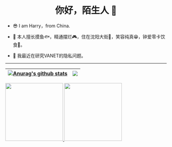 <h1 align="center">你好，陌生人 👋</h1>

- 😎 I am Harry，from China.


- 💬 本人擅长摸鱼🐟，精通摆烂🎮，住在沈阳大街🔪，笑容纯真😁，钟爱零卡饮食🍔。


- 🚗 我最近在研究VANET的隐私问题。

---

| <a href="https://github.com/anuraghazra/github-readme-stats"><img align="center" src="https://github-readme-stats.vercel.app/api?username=Harry-Deng&show_icons=true&include_all_commits=true&theme=buefy&hide_border=true" alt="Anurag's github stats" /></a> | <a href="https://github.com/anuraghazra/github-readme-stats"><img align="center" src="https://github-readme-stats.vercel.app/api/top-langs/?username=Harry-Deng&layout=compact&theme=buefy&hide_border=true" /></a> | 
| ------------- | ------------- |
<div>
  <a href="https://github.com/eduardozaniboni">
  <img height="180em" src="https://github-readme-stats.vercel.app/api?username=eduardozaniboni&show_icons=true&theme=rose_pine&include_all_commits=true&count_private=true"/>
  <img height="180em" src="https://github-readme-stats.vercel.app/api/top-langs/?username=eduardozaniboni&layout=compact&langs_count=7&theme=rose_pine"/>
</div>

<!--START_SECTION:waka-->
<!--END_SECTION:waka-->
